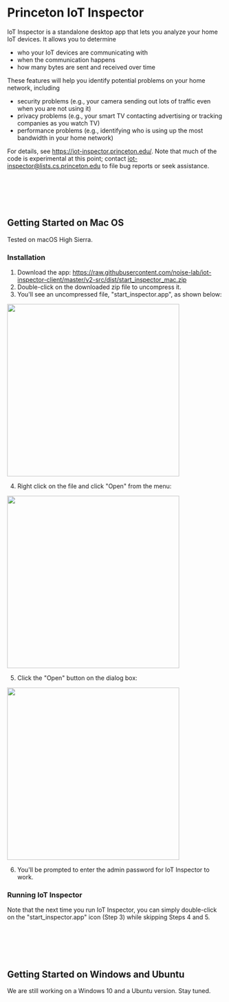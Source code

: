 # Princeton IoT Inspector

IoT Inspector is a standalone desktop app that lets you analyze your home IoT devices. It allows you to determine

* who your IoT devices are communicating with
* when the communication happens
* how many bytes are sent and received over time

These features will help you identify potential problems on your home network, including

* security problems (e.g., your camera sending out lots of traffic even when you are not using it)
* privacy problems (e.g., your smart TV contacting advertising or tracking companies as you watch TV)
* performance problems (e.g., identifying who is using up the most bandwidth in your home network)

For details, see https://iot-inspector.princeton.edu/. Note that much of the code is experimental at this point; contact iot-inspector@lists.cs.princeton.edu to file bug reports or seek assistance.

<br><br><br><br>

## Getting Started on Mac OS

Tested on macOS High Sierra.

### Installation

1. Download the app: https://raw.githubusercontent.com/noise-lab/iot-inspector-client/master/v2-src/dist/start_inspector_mac.zip
2. Double-click on the downloaded zip file to uncompress it.
3. You'll see an uncompressed file, "start_inspector.app", as shown below:

<img src="https://iot-inspector.princeton.edu/static/instructions/mac/01.png" width="400" />

4. Right click on the file and click "Open" from the menu:

<img src="https://iot-inspector.princeton.edu/static/instructions/mac/02.png" width="400" />

5. Click the "Open" button on the dialog box:

<img src="https://iot-inspector.princeton.edu/static/instructions/mac/03.png" width="400" />


6. You'll be prompted to enter the admin password for IoT Inspector to work.

### Running IoT Inspector

Note that the next time you run IoT Inspector, you can simply double-click on the "start_inspector.app" icon (Step 3) while skipping Steps 4 and 5.

<br><br><br><br>


## Getting Started on Windows and Ubuntu

We are still working on a Windows 10 and a Ubuntu version. Stay tuned.
